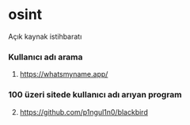 # osint
Açık kaynak istihbaratı
### Kullanıcı adı arama
1) https://whatsmyname.app/

### 100 üzeri sitede kullanıcı adı arıyan  program
2) https://github.com/p1ngul1n0/blackbird


